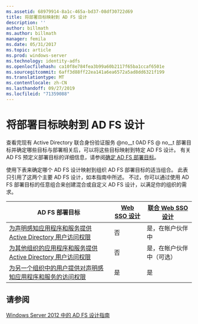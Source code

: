 ```yaml
---
ms.assetid: 68979914-8a1c-465a-bd37-08df30722d69
title: 将部署目标映射到 AD FS 设计
description: ''
author: billmath
ms.author: billmath
manager: femila
ms.date: 05/31/2017
ms.topic: article
ms.prod: windows-server
ms.technology: identity-adfs
ms.openlocfilehash: ca10f8e784fea3b99a60b2117f65ba1ccaf6501e
ms.sourcegitcommit: 6aff3d88ff22ea141a6ea6572a5ad8dd6321f199
ms.translationtype: MT
ms.contentlocale: zh-CN
ms.lasthandoff: 09/27/2019
ms.locfileid: "71359088"
---
```

# <a name="mapping-your-deployment-goals-to-an-ad-fs-design"></a>将部署目标映射到 AD FS 设计


查看完现有 Active Directory 联合身份验证服务 @no__t 0AD FS @ no__t 部署目标并确定哪些目标与部署相关后，可以将这些目标映射到特定 AD FS 设计。 有关 AD FS 预定义部署目标的详细信息，请参阅[确定 AD FS 部署目标](Identifying-Your-AD-FS-Deployment-Goals.md)。  
  
使用下表来确定哪个 AD FS 设计映射到组织 AD FS 部署目标的适当组合。 此表只引用了这两个主要 AD FS 设计，如本指南中所述。 不过，你可以通过使用 AD FS 部署目标的任意组合来创建混合或自定义 AD FS 设计，以满足你的组织的需求。  
  
|AD FS 部署目标|[Web SSO 设计](Web-SSO-Design.md)|[联合 Web SSO 设计](Federated-Web-SSO-Design.md)|  
|---------------------------------------------------------------------------|----------------------------------------------------------------------------------|--------------------------------------------------------------------------------------------|  
|[为声明感知应用程序和服务提供 Active Directory 用户访问权限](Provide-Your-Active-Directory-Users-Access-to-Your-Claims-Aware-Applications-and-Services.md)|否|是，在帐户伙伴中|  
|[为其他组织的应用程序和服务提供 Active Directory 用户访问权限](Provide-Your-Active-Directory-Users-Access-to-the-Applications-and-Services-of-Other-Organizations.md)|否|是，在帐户伙伴中（可选）|  
|[为另一个组织中的用户提供对声明感知应用程序和服务的访问权限](Provide-Users-in-Another-Organization-Access-to-Your-Claims-Aware-Applications-and-Services.md)|是|是|  

## <a name="see-also"></a>请参阅
[Windows Server 2012 中的 AD FS 设计指南](AD-FS-Design-Guide-in-Windows-Server-2012.md)
  

